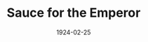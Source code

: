 ---
title: Sauce for the Emperor
date: 1924-02-25
closing_date:
layout: productions
featured_image:
image_caption:
image_credit:
playbill:
Theatre: Theatre Jacksonville
cast:
- Donor: Carl Bohenberger
- Io: Charles Cruikshank
- Tritor: Charles Johnston
- Octavia: Lucile Westerfield
- Paula: Martha Brotherton
- Adora: Olive Rosenquist
- Tricanthus: Robert Barker
- Macronius: Robert L. Hutchinson
- Nero: Wade Morrow
crew:
- Director: Harrison Gibbs Prentice
- Stage Setting: Mrs. Strawn Perry
orchestra:
external_links:
---